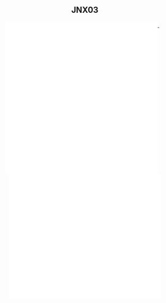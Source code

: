 <h2 align="center">JNX03</h2>

<p align="center">
  <a href="#">
    <img width="400" align="top" src="./github-metrics-left.svg" />
  </a>
  &emsp;
  <a href="#">
    <img width="400" align="top" src="./github-metrics-right.svg" />
  </a>
</p>
